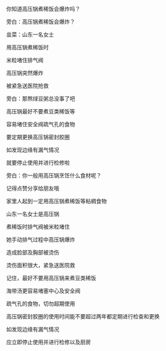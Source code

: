 你知道高压锅煮稀饭会爆炸吗？



旁白：高压锅煮稀饭会爆炸？

韭菜：山东一名女士

用高压锅煮稀饭时

米粒堵住排气阀

高压锅突然爆炸

被紧急送医院抢救

旁白：那熬绿豆粥总没事了吧

高压锅最好不要煮豆类稀饭等

容易堵住安全阀疏气孔的食物

要定期更换高压锅密封胶圈

如发现边缘有漏气情况

就要停止使用并进行检修啦

旁白：你一般用高压锅烹饪什么食材呢？

记得点赞分享给朋友哦



家里人起到一定用高压锅煮稀饭等粘稠食物

山东一名女士是高压锅

煮稀饭时排气阀被米粒堵住

她手动排气过程中高压锅爆炸

造成脸部及胸部被烫伤

烫伤面积很大，紧急送医院救

记住，最好不要用高压锅来煮豆类稀饭

海带汤更容易堵塞中心及安全阀

疏气孔的食物，切勿超期使用

高压锅密封胶圈的使用时间能不要超过两年都定期进行检查和更换

如发现边缘有漏气情况

应立即停止使用并进行检修以及厨房